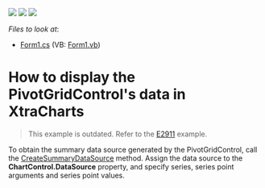 <!-- default badges list -->
![](https://img.shields.io/endpoint?url=https://codecentral.devexpress.com/api/v1/VersionRange/128582459/13.1.4%2B)
[![](https://img.shields.io/badge/Open_in_DevExpress_Support_Center-FF7200?style=flat-square&logo=DevExpress&logoColor=white)](https://supportcenter.devexpress.com/ticket/details/E549)
[![](https://img.shields.io/badge/📖_How_to_use_DevExpress_Examples-e9f6fc?style=flat-square)](https://docs.devexpress.com/GeneralInformation/403183)
<!-- default badges end -->
<!-- default file list -->
*Files to look at*:

* [Form1.cs](./CS/Form1.cs) (VB: [Form1.vb](./VB/Form1.vb))
<!-- default file list end -->
# How to display the PivotGridControl's data in XtraCharts


> This example is outdated. Refer to the [E2911](https://github.com/DevExpress-Examples/how-to-visualize-pivot-grid-data-via-the-xtracharts-suite-e2911) example.


To obtain the summary data source generated by the PivotGridControl, call the [CreateSummaryDataSource](https://docs.devexpress.com/WindowsForms/DevExpress.XtraPivotGrid.PivotGridControl.CreateSummaryDataSource) method. Assign the data source to the **ChartControl.DataSource** property, and specify series, series point arguments and series point values.
